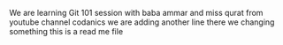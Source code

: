 We are learning Git 101 session with baba ammar and miss qurat from youtube channel codanics
we are adding another line
there we changing something
this is a read me file